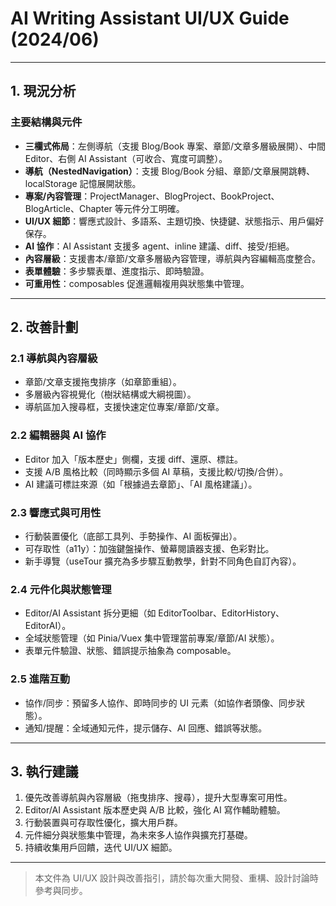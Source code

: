 # AI Writing Assistant UI/UX Guide (2024/06)

---

## 1. 現況分析

### 主要結構與元件
- **三欄式佈局**：左側導航（支援 Blog/Book 專案、章節/文章多層級展開）、中間 Editor、右側 AI Assistant（可收合、寬度可調整）。
- **導航（NestedNavigation）**：支援 Blog/Book 分組、章節/文章展開跳轉、localStorage 記憶展開狀態。
- **專案/內容管理**：ProjectManager、BlogProject、BookProject、BlogArticle、Chapter 等元件分工明確。
- **UI/UX 細節**：響應式設計、多語系、主題切換、快捷鍵、狀態指示、用戶偏好保存。
- **AI 協作**：AI Assistant 支援多 agent、inline 建議、diff、接受/拒絕。
- **內容層級**：支援書本/章節/文章多層級內容管理，導航與內容編輯高度整合。
- **表單體驗**：多步驟表單、進度指示、即時驗證。
- **可重用性**：composables 促進邏輯複用與狀態集中管理。

---

## 2. 改善計劃

### 2.1 導航與內容層級
- 章節/文章支援拖曳排序（如章節重組）。
- 多層級內容視覺化（樹狀結構或大綱視圖）。
- 導航區加入搜尋框，支援快速定位專案/章節/文章。

### 2.2 編輯器與 AI 協作
- Editor 加入「版本歷史」側欄，支援 diff、還原、標註。
- 支援 A/B 風格比較（同時顯示多個 AI 草稿，支援比較/切換/合併）。
- AI 建議可標註來源（如「根據過去章節」、「AI 風格建議」）。

### 2.3 響應式與可用性
- 行動裝置優化（底部工具列、手勢操作、AI 面板彈出）。
- 可存取性（a11y）：加強鍵盤操作、螢幕閱讀器支援、色彩對比。
- 新手導覽（useTour 擴充為多步驟互動教學，針對不同角色自訂內容）。

### 2.4 元件化與狀態管理
- Editor/AI Assistant 拆分更細（如 EditorToolbar、EditorHistory、EditorAI）。
- 全域狀態管理（如 Pinia/Vuex 集中管理當前專案/章節/AI 狀態）。
- 表單元件驗證、狀態、錯誤提示抽象為 composable。

### 2.5 進階互動
- 協作/同步：預留多人協作、即時同步的 UI 元素（如協作者頭像、同步狀態）。
- 通知/提醒：全域通知元件，提示儲存、AI 回應、錯誤等狀態。

---

## 3. 執行建議
1. 優先改善導航與內容層級（拖曳排序、搜尋），提升大型專案可用性。
2. Editor/AI Assistant 版本歷史與 A/B 比較，強化 AI 寫作輔助體驗。
3. 行動裝置與可存取性優化，擴大用戶群。
4. 元件細分與狀態集中管理，為未來多人協作與擴充打基礎。
5. 持續收集用戶回饋，迭代 UI/UX 細節。

---

> 本文件為 UI/UX 設計與改善指引，請於每次重大開發、重構、設計討論時參考與同步。 